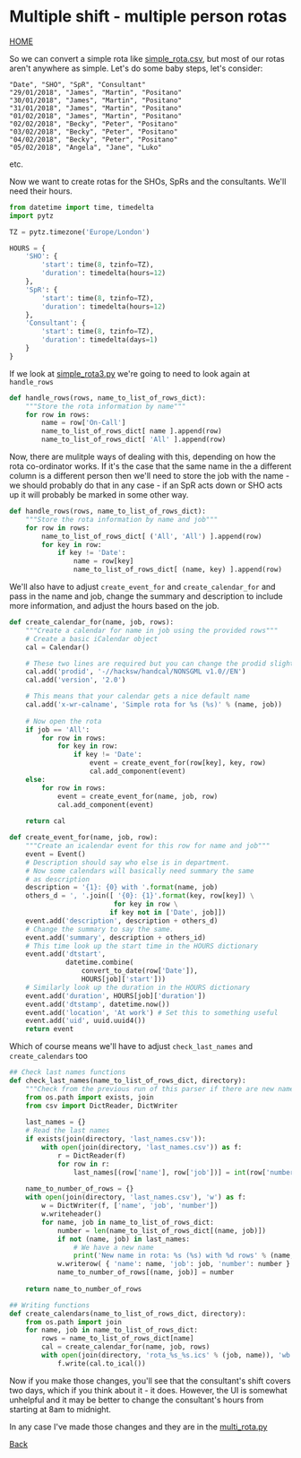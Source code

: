 
# Multiple shift - multiple person rotas

[HOME](https://zeripath.github.io/sample-rota-converters)

So we can convert a simple rota like [simple_rota.csv](../simple-rota/simple_rota.csv), but most of our rotas aren't anywhere as simple. Let's do some baby steps, let's consider:

```csv
"Date", "SHO", "SpR", "Consultant"
"29/01/2018", "James", "Martin", "Positano"
"30/01/2018", "James", "Martin", "Positano"
"31/01/2018", "James", "Martin", "Positano"
"01/02/2018", "James", "Martin", "Positano"
"02/02/2018", "Becky", "Peter", "Positano"
"03/02/2018", "Becky", "Peter", "Positano"
"04/02/2018", "Becky", "Peter", "Positano"
"05/02/2018", "Angela", "Jane", "Luko"
```
etc.

Now we want to create rotas for the SHOs, SpRs and the consultants. We'll need their hours.



```python
from datetime import time, timedelta
import pytz

TZ = pytz.timezone('Europe/London')

HOURS = {
    'SHO': {
        'start': time(8, tzinfo=TZ),
        'duration': timedelta(hours=12)
    },
    'SpR': {
        'start': time(8, tzinfo=TZ),
        'duration': timedelta(hours=12)
    },
    'Consultant': {
        'start': time(8, tzinfo=TZ),
        'duration': timedelta(days=1)
    }
}
```

If we look at [simple_rota3.py](../simple-rota/simple_rota3.py) we're going to need to look again at `handle_rows`



```python
def handle_rows(rows, name_to_list_of_rows_dict):
    """Store the rota information by name"""
    for row in rows:
        name = row['On-Call']
        name_to_list_of_rows_dict[ name ].append(row)
        name_to_list_of_rows_dict[ 'All' ].append(row)
```

Now, there are mulitple ways of dealing with this, depending on how the rota co-ordinator works. If it's the case that the same name in the a different column is a different person then we'll need to store the job with the name - we should probably do that in any case - if an SpR acts down or SHO acts up it will probably be marked in some other way. 


```python
def handle_rows(rows, name_to_list_of_rows_dict):
    """Store the rota information by name and job"""
    for row in rows:
        name_to_list_of_rows_dict[ ('All', 'All') ].append(row)
        for key in row:
            if key != 'Date':
                name = row[key]
                name_to_list_of_rows_dict[ (name, key) ].append(row)
```

We'll also have to adjust `create_event_for` and  `create_calendar_for` and pass in the name and job, change the summary and description to include more information, and adjust the hours based on the job.


```python
def create_calendar_for(name, job, rows):
    """Create a calendar for name in job using the provided rows"""
    # Create a basic iCalendar object
    cal = Calendar()

    # These two lines are required but you can change the prodid slightly
    cal.add('prodid', '-//hacksw/handcal/NONSGML v1.0//EN')
    cal.add('version', '2.0')

    # This means that your calendar gets a nice default name
    cal.add('x-wr-calname', 'Simple rota for %s (%s)' % (name, job))
    
    # Now open the rota
    if job == 'All':
        for row in rows:
            for key in row:
                if key != 'Date':
                    event = create_event_for(row[key], key, row)
                    cal.add_component(event)
    else:    
        for row in rows:
            event = create_event_for(name, job, row)
            cal.add_component(event)
        
    return cal

def create_event_for(name, job, row):
    """Create an icalendar event for this row for name and job"""
    event = Event()
    # Description should say who else is in department.
    # Now some calendars will basically need summary the same
    # as description
    description = '{1}: {0} with '.format(name, job)
    others_d = ', '.join([ '{0}: {1}'.format(key, row[key]) \
                          for key in row \
                         if key not in ['Date', job]])
    event.add('description', description + others_d)
    # Change the summary to say the same.
    event.add('summary', description + others_id)
    # This time look up the start time in the HOURS dictionary
    event.add('dtstart', 
              datetime.combine(
                  convert_to_date(row['Date']),
                  HOURS[job]['start']))
    # Similarly look up the duration in the HOURS dictionary
    event.add('duration', HOURS[job]['duration'])
    event.add('dtstamp', datetime.now())
    event.add('location', 'At work') # Set this to something useful
    event.add('uid', uuid.uuid4())
    return event
```

Which of course means we'll have to adjust `check_last_names` and `create_calendars` too


```python
## Check last names functions
def check_last_names(name_to_list_of_rows_dict, directory):
    """Check from the previous run of this parser if there are new names, returns a dictionary of names to number of rows"""
    from os.path import exists, join
    from csv import DictReader, DictWriter
    
    last_names = {}
    # Read the last names 
    if exists(join(directory, 'last_names.csv')):
        with open(join(directory, 'last_names.csv')) as f:
            r = DictReader(f)
            for row in r:
                last_names[(row['name'], row['job'])] = int(row['number'])
    
    name_to_number_of_rows = {}
    with open(join(directory, 'last_names.csv'), 'w') as f:
        w = DictWriter(f, ['name', 'job', 'number'])
        w.writeheader()
        for name, job in name_to_list_of_rows_dict:
            number = len(name_to_list_of_rows_dict[(name, job)])
            if not (name, job) in last_names:
                # We have a new name
                print('New name in rota: %s (%s) with %d rows' % (name, job, number))
            w.writerow( { 'name': name, 'job': job, 'number': number } )
            name_to_number_of_rows[(name, job)] = number
    
    return name_to_number_of_rows

## Writing functions
def create_calendars(name_to_list_of_rows_dict, directory):
    from os.path import join
    for name, job in name_to_list_of_rows_dict:
        rows = name_to_list_of_rows_dict[name]
        cal = create_calendar_for(name, job, rows)
        with open(join(directory, 'rota_%s_%s.ics' % (job, name)), 'wb') as f:
            f.write(cal.to_ical())
```

Now if you make those changes, you'll see that the consultant's shift covers two days, which if you think about it - it does. However, the UI is somewhat unhelpful and it may be better to change the consultant's hours from starting at 8am to midnight.

In any case I've made those changes and they are in the [multi_rota.py](multi_rota.py)

[Back](../)
